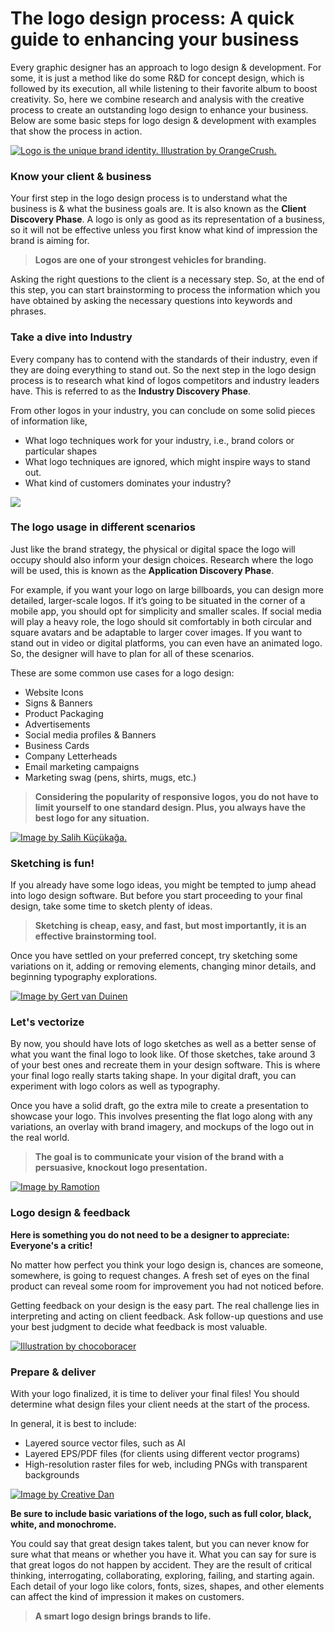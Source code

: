 # The logo design process: A quick guide to enhancing your business

Every graphic designer has an approach to logo design & development. For some, it is just a method like do some R&D for concept design, which is followed by its execution, all while listening to their favorite album to boost creativity. So, here we combine research and analysis with the creative process to create an outstanding logo design to enhance your business. Below are some basic steps for logo design & development with examples that show the process in action.

[![Logo is the unique brand identity. Illustration by OrangeCrush.](https://99designs-blog.imgix.net/blog/wp-content/uploads/2019/08/Logo_Design_Process_jpg_4EOOtXuw-1.jpg?auto=format&q=60&fit=max&w=930 "Logo is the unique brand identity. Illustration by OrangeCrush.")](https://99designs.com/profiles/1193222 "Logo is the unique brand identity. Illustration by OrangeCrush.")

### Know your client & business
Your first step in the logo design process is to understand what the business is & what the business goals are. It is also known as the **Client Discovery Phase**. A logo is only as good as its representation of a business, so it will not be effective unless you first know what kind of impression the brand is aiming for.

> **Logos are one of your strongest vehicles for branding.**

Asking the right questions to the client is a necessary step. So, at the end of this step, you can start brainstorming to process the information which you have obtained by asking the necessary questions into keywords and phrases.

### Take a dive into Industry
Every company has to contend with the standards of their industry, even if they are doing everything to stand out. So the next step in the logo design process is to research what kind of logos competitors and industry leaders have. This is referred to as the **Industry Discovery Phase**.

From other logos in your industry, you can conclude on some solid pieces of information like,
- What logo techniques work for your industry, i.e., brand colors or particular shapes
- What logo techniques are ignored, which might inspire ways to stand out.
- What kind of customers dominates your industry?

![](https://99designs-blog.imgix.net/blog/wp-content/uploads/2019/08/Screen-Shot-2019-07-25-at-5.03.34-PM-e1564682675835.png?auto=format&q=60&fit=max&w=930)

### The logo usage in different scenarios
Just like the brand strategy, the physical or digital space the logo will occupy should also inform your design choices. Research where the logo will be used, this is known as the **Application Discovery Phase**.

For example, if you want your logo on large billboards, you can design more detailed, larger-scale logos. If it’s going to be situated in the corner of a mobile app, you should opt for simplicity and smaller scales. If social media will play a heavy role, the logo should sit comfortably in both circular and square avatars and be adaptable to larger cover images. If you want to stand out in video or digital platforms, you can even have an animated logo. So, the designer will have to plan for all of these scenarios.

These are some common use cases for a logo design:
- Website Icons
- Signs & Banners
- Product Packaging
- Advertisements
- Social media profiles & Banners
- Business Cards
- Company Letterheads
- Email marketing campaigns
- Marketing swag (pens, shirts, mugs, etc.)

> **Considering the popularity of responsive logos, you do not have to limit yourself to one standard design. Plus, you always have the best logo for any situation.**

[![Image by Salih Küçükağa.](https://cdn.dribbble.com/users/58267/screenshots/6720627/hemson-pt4.jpg "Image by Salih Küçükağa.")](https://dribbble.com/salihkucukaga "Image by Salih Küçükağa.")

### Sketching is fun!
If you already have some logo ideas, you might be tempted to jump ahead into logo design software. But before you start proceeding to your final design, take some time to sketch plenty of ideas.

> **Sketching is cheap, easy, and fast, but most importantly, it is an effective brainstorming tool.**

Once you have settled on your preferred concept, try sketching some variations on it, adding or removing elements, changing minor details, and beginning typography explorations.

[![Image by Gert van Duinen](https://cdn.dribbble.com/users/13604/screenshots/14239761/media/f6ed1997373c24ffc9df00cb9dd24697.jpg "Image by Gert van Duinen")](https://dribbble.com/cresk "Image by Gert van Duinen")

### Let's vectorize
By now, you should have lots of logo sketches as well as a better sense of what you want the final logo to look like. Of those sketches, take around 3 of your best ones and recreate them in your design software. This is where your final logo really starts taking shape. In your digital draft, you can experiment with logo colors as well as typography.

Once you have a solid draft, go the extra mile to create a presentation to showcase your logo. This involves presenting the flat logo along with any variations, an overlay with brand imagery, and mockups of the logo out in the real world. 

> **The goal is to communicate your vision of the brand with a persuasive, knockout logo presentation.**

[![Image by Ramotion](https://cdn.dribbble.com/users/25514/screenshots/8862188/media/848e59dfca1d6c3244e1ae0208304f92.png "Image by Ramotion")](https://dribbble.com/Ramotion "Image by Ramotion")

### Logo design & feedback
**Here is something you do not need to be a designer to appreciate: Everyone's a critic!**

No matter how perfect you think your logo design is, chances are someone, somewhere, is going to request changes. A fresh set of eyes on the final product can reveal some room for improvement you had not noticed before.

Getting feedback on your design is the easy part. The real challenge lies in interpreting and acting on client feedback. Ask follow-up questions and use your best judgment to decide what feedback is most valuable.

[![Illustration by chocoboracer](https://99designs-blog.imgix.net/blog/wp-content/uploads/2019/08/attachment_80856115-e1564596397758.jpg?auto=format&q=60&fit=max&w=930 "Illustration by chocoboracer")](https://99designs.com/profiles/848983 "Illustration by chocoboracer")

### Prepare & deliver
With your logo finalized, it is time to deliver your final files! You should determine what design files your client needs at the start of the process. 

In general, it is best to include:
- Layered source vector files, such as AI
- Layered EPS/PDF files (for clients using different vector programs)
- High-resolution raster files for web, including PNGs with transparent backgrounds

[![Image by Creative Dan](https://99designs-blog.imgix.net/blog/wp-content/uploads/2019/08/attachment_106459260-e1564959523107.jpg?auto=format&q=60&fit=max&w=930 "Image by Creative Dan")](https://99designs.com/profiles/creativedan "Image by Creative Dan")

**Be sure to include basic variations of the logo, such as full color, black, white, and monochrome.**

You could say that great design takes talent, but you can never know for sure what that means or whether you have it. What you can say for sure is that great logos do not happen by accident. They are the result of critical thinking, interrogating, collaborating, exploring, failing, and starting again. Each detail of your logo like colors, fonts, sizes, shapes, and other elements can affect the kind of impression it makes on customers.

> **A smart logo design brings brands to life.**

